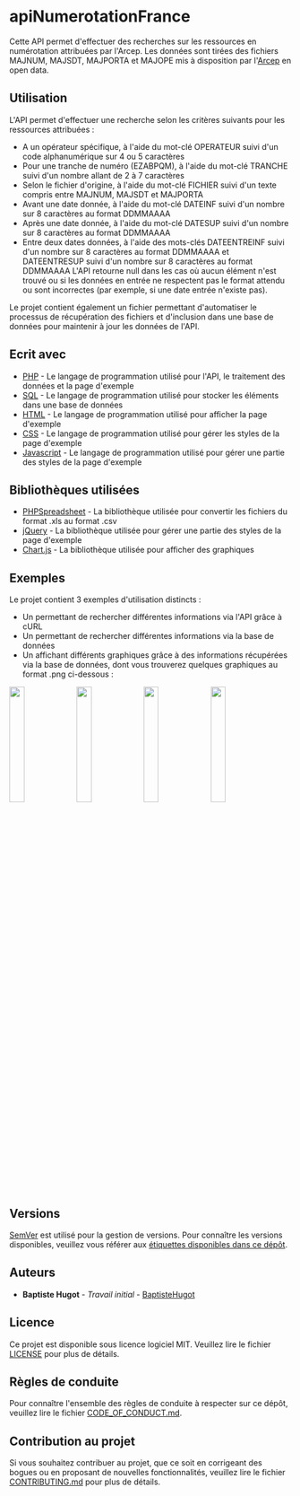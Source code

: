 # apiNumerotationFrance
Cette API permet d'effectuer des recherches sur les ressources en numérotation attribuées par l'Arcep. Les données sont tirées des fichiers MAJNUM, MAJSDT, MAJPORTA et MAJOPE mis à disposition par l'[Arcep](https://www.data.gouv.fr/fr/datasets/ressources-en-numerotation-telephonique/) en open data.

## Utilisation
L'API permet d'effectuer une recherche selon les critères suivants pour les ressources attribuées :
* A un opérateur spécifique, à l'aide du mot-clé OPERATEUR suivi d'un code alphanumérique sur 4 ou 5 caractères
* Pour une tranche de numéro (EZABPQM), à l'aide du mot-clé TRANCHE suivi d'un nombre allant de 2 à 7 caractères
* Selon le fichier d'origine, à l'aide du mot-clé FICHIER suivi d'un texte compris entre MAJNUM, MAJSDT et MAJPORTA
* Avant une date donnée, à l'aide du mot-clé DATEINF suivi d'un nombre sur 8 caractères au format DDMMAAAA
* Après une date donnée, à l'aide du mot-clé DATESUP suivi d'un nombre sur 8 caractères au format DDMMAAAA
* Entre deux dates données, à l'aide des mots-clés DATEENTREINF suivi d'un nombre sur 8 caractères au format DDMMAAAA et DATEENTRESUP suivi d'un nombre sur 8 caractères au format DDMMAAAA
L'API retourne null dans les cas où aucun élément n'est trouvé ou si les données en entrée ne respectent pas le format attendu ou sont incorrectes (par exemple, si une date entrée n'existe pas).

Le projet contient également un fichier permettant d'automatiser le processus de récupération des fichiers et d'inclusion dans une base de données pour maintenir à jour les données de l'API.

## Ecrit avec
* [PHP](https://secure.php.net/) - Le langage de programmation utilisé pour l'API, le traitement des données et la page d'exemple
* [SQL](https://www.iso.org/standard/63555.html) - Le langage de programmation utilisé pour stocker les éléments dans une base de données
* [HTML](https://www.w3.org/html/) - Le langage de programmation utilisé pour afficher la page d'exemple
* [CSS](https://www.w3.org/Style/CSS/) - Le langage de programmation utilisé pour gérer les styles de la page d'exemple
* [Javascript](https://www.ecma-international.org/publications/standards/Ecma-262.htm) - Le langage de programmation utilisé pour gérer une partie des styles de la page d'exemple

## Bibliothèques utilisées
* [PHPSpreadsheet](https://phpspreadsheet.readthedocs.io/) - La bibliothèque utilisée pour convertir les fichiers du format .xls au format .csv
* [jQuery](https://jquery.com/) - La bibliothèque utilisée pour gérer une partie des styles de la page d'exemple
* [Chart.js](https://www.chartjs.org/) - La bibliothèque utilisée pour afficher des graphiques

## Exemples
Le projet contient 3 exemples d'utilisation distincts :
* Un permettant de rechercher différentes informations via l'API grâce à cURL
* Un permettant de rechercher différentes informations via la base de données
* Un affichant différents graphiques grâce à des informations récupérées via la base de données, dont vous trouverez quelques graphiques au format .png ci-dessous :

<img src="https://user-images.githubusercontent.com/19981614/69440172-9a8d9d80-0d48-11ea-8332-1750b4c0819c.png" width="23%"></img> <img src="https://user-images.githubusercontent.com/19981614/69440177-9b263400-0d48-11ea-91b7-6b6e7a86d2a6.png" width="23%"></img> <img src="https://user-images.githubusercontent.com/19981614/69440173-9a8d9d80-0d48-11ea-9c5f-8a3234522053.png" width="23%"></img> <img src="https://user-images.githubusercontent.com/19981614/69440175-9a8d9d80-0d48-11ea-97fc-24446f01a35e.png" width="23%"></img> 

## Versions
[SemVer](http://semver.org/) est utilisé pour la gestion de versions. Pour connaître les versions disponibles, veuillez vous référer aux [étiquettes disponibles dans ce dépôt](https://github.com/BaptisteHugot/apiNumerotationFrance/releases/).

## Auteurs
* **Baptiste Hugot** - *Travail initial* - [BaptisteHugot](https://github.com/BaptisteHugot)

## Licence
Ce projet est disponible sous licence logiciel MIT. Veuillez lire le fichier [LICENSE](LICENSE) pour plus de détails.

## Règles de conduite
Pour connaître l'ensemble des règles de conduite à respecter sur ce dépôt, veuillez lire le fichier [CODE_OF_CONDUCT.md](CODE_OF_CONDUCT.md).

## Contribution au projet
Si vous souhaitez contribuer au projet, que ce soit en corrigeant des bogues ou en proposant de nouvelles fonctionnalités, veuillez lire le fichier [CONTRIBUTING.md](CONTRIBUTING.md) pour plus de détails.